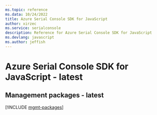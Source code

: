 ```yaml
---
ms.topic: reference
ms.data: 10/24/2022
title: Azure Serial Console SDK for JavaScript
author: xirzec
ms.service: serialconsole
description: Reference for Azure Serial Console SDK for JavaScript
ms.devlang: javascript
ms.author: jeffish
---
```

# Azure Serial Console SDK for JavaScript - latest

## Management packages - latest
[!INCLUDE [mgmt-packages](serial-console-mgmt-index.md)]